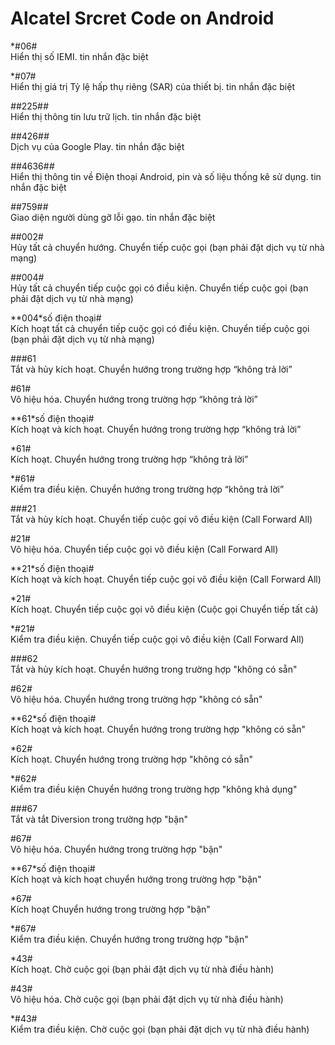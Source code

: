 Alcatel Srcret Code on Android 
==

*#06# <br>
Hiển thị số IEMI. tin nhắn đặc biệt

*#07# <br>
Hiển thị giá trị Tỷ lệ hấp thụ riêng (SAR) của thiết bị. tin nhắn đặc biệt

*#*#225#*#* <br>
Hiển thị thông tin lưu trữ lịch. tin nhắn đặc biệt

*#*#426#*#* <br>
Dịch vụ của Google Play. tin nhắn đặc biệt

*#*#4636#*#* <br>
Hiển thị thông tin về Điện thoại Android, pin và số liệu thống kê sử dụng. tin nhắn đặc biệt

*#*#759#*#* <br>
Giao diện người dùng gỡ lỗi gạo. tin nhắn đặc biệt

##002# <br>
Hủy tất cả chuyển hướng. Chuyển tiếp cuộc gọi (bạn phải đặt dịch vụ từ nhà mạng)

##004# <br>
Hủy tất cả chuyển tiếp cuộc gọi có điều kiện. Chuyển tiếp cuộc gọi (bạn phải đặt dịch vụ từ nhà mạng)

**004*số điện thoại# <br>
Kích hoạt tất cả chuyển tiếp cuộc gọi có điều kiện. Chuyển tiếp cuộc gọi (bạn phải đặt dịch vụ từ nhà mạng)

###61 <br>
Tắt và hủy kích hoạt. Chuyển hướng trong trường hợp “không trả lời”

#61# <br>
Vô hiệu hóa. Chuyển hướng trong trường hợp “không trả lời”

**61*số điện thoại# <br>
Kích hoạt và kích hoạt. Chuyển hướng trong trường hợp “không trả lời”

*61# <br>
Kích hoạt. Chuyển hướng trong trường hợp “không trả lời”

*#61# <br>
Kiểm tra điều kiện. Chuyển hướng trong trường hợp “không trả lời”

###21 <br>
Tắt và hủy kích hoạt. Chuyển tiếp cuộc gọi vô điều kiện (Call Forward All)

#21# <br>
Vô hiệu hóa. Chuyển tiếp cuộc gọi vô điều kiện (Call Forward All)

**21*số điện thoại# <br>
Kích hoạt và kích hoạt. Chuyển tiếp cuộc gọi vô điều kiện (Call Forward All)

*21# <br>
Kích hoạt. Chuyển tiếp cuộc gọi vô điều kiện (Cuộc gọi Chuyển tiếp tất cả)

*#21# <br>
Kiểm tra điều kiện. Chuyển tiếp cuộc gọi vô điều kiện (Call Forward All)

###62 <br>
Tắt và hủy kích hoạt. Chuyển hướng trong trường hợp "không có sẵn"

#62# <br>
Vô hiệu hóa. Chuyển hướng trong trường hợp "không có sẵn"

**62*số điện thoại# <br>
Kích hoạt và kích hoạt. Chuyển hướng trong trường hợp "không có sẵn"

*62# <br>
Kích hoạt. Chuyển hướng trong trường hợp "không có sẵn"

*#62# <br>
Kiểm tra điều kiện Chuyển hướng trong trường hợp "không khả dụng"

###67 <br>
Tắt và tắt Diversion trong trường hợp "bận"

#67# <br>
Vô hiệu hóa. Chuyển hướng trong trường hợp "bận"

**67*số điện thoại# <br>
Kích hoạt và kích hoạt chuyển hướng trong trường hợp "bận"

*67# <br>
Kích hoạt Chuyển hướng trong trường hợp "bận"

*#67# <br>
Kiểm tra điều kiện. Chuyển hướng trong trường hợp "bận"

*43# <br>
Kích hoạt. Chờ cuộc gọi (bạn phải đặt dịch vụ từ nhà điều hành)

#43# <br>
Vô hiệu hóa. Chờ cuộc gọi (bạn phải đặt dịch vụ từ nhà điều hành)

*#43# <br> 
Kiểm tra điều kiện. Chờ cuộc gọi (bạn phải đặt dịch vụ từ nhà điều hành)



